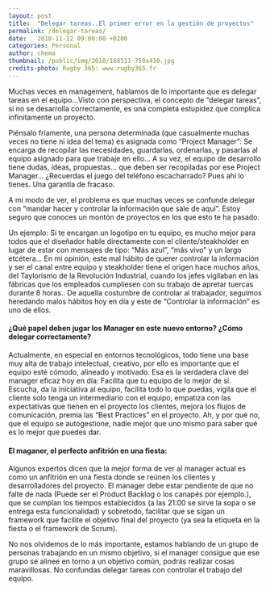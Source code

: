 ```yaml
---
layout: post
title:  "Delegar tareas..El primer error en la gestión de proyectos"
permalink: /delegar-tareas/
date:   2018-11-22 09:00:00 +0200
categories: Personal
author: chema
thumbnail: /public/img/2018/168511-750x410.jpg
credits-photo: Rugby 365: www.rugby365.fr 
---
```

Muchas veces en management, hablamos de lo importante que es delegar tareas en el equipo…Visto con perspectiva, el concepto de “delegar tareas”, si no se desarrolla correctamente,  es una completa estupidez que complica infinitamente un proyecto. 

Piénsalo fríamente, una persona determinada (que casualmente muchas veces no tiene ni idea del tema) es asignada como “Project Manager”: Se encarga de recopilar las necesidades, guardarlas, ordenarlas, y pasarlas al equipo asignado para que trabaje en ello… A su vez, el equipo de desarrollo  tiene dudas, ideas, propuestas… que deben ser recopiladas por ese Project Manager... ¿Recuerdas el juego del teléfono escacharrado? Pues ahí lo tienes. Una garantía de fracaso. 

A mi modo de ver, el problema es que muchas veces se confunde delegar con “mandar hacer y controlar la información que sale de aquí”. Estoy seguro que conoces un montón de proyectos en los que esto te ha pasado. 

Un ejemplo: Si te encargan un logotipo en tu equipo, es mucho mejor para todos  que el diseñador hable directamente con el cliente/steakholder en lugar de estar con mensajes de tipo: “Más azul”, “más vivo” y un largo etcétera...
En mi opinión, este mal hábito de querer controlar la información y ser el canal entre equipo y steakholder tiene  el origen hace muchos años, del Taylorismo de la Revolución Industrial, cuando los jefes vigilaban en las fábricas que los empleados cumpliesen con su trabajo de apretar tuercas durante 8 horas.. De aquella costumbre de controlar al trabajador, seguimos heredando malos hábitos hoy en día y este de “Controlar la información” es uno de ellos. 

<h4>¿Qué papel deben jugar los Manager en este nuevo entorno? ¿Cómo delegar correctamente?</h4>

Actualmente, en especial en entornos tecnológicos, todo tiene una base muy alta de trabajo intelectual, creativo, por ello es importante que el equipo esté cómodo, alineado y motivado. Esa es la verdadera clave del manager eficaz hoy en día: Facilita que tu equipo de lo mejor de sí. Escucha, da la iniciativa al equipo,  facilita todo lo que puedas, vigila que el cliente solo tenga un intermediario con el equipo, empatiza con las expectativas que tienen en el proyecto los clientes, mejora los flujos de comunicación, premia las “Best Practices” en el proyecto. Ah, y por qué no, que el equipo se autogestione, nadie mejor que uno mismo para saber qué es lo mejor que puedes dar.

<h4>El maganer, el perfecto anfitrión en una fiesta: </h4>

Algunos expertos dicen que la mejor forma de ver al manager actual es como un anfitrión en una fiesta donde se reúnen los clientes y desarrolladores del proyecto. El manager debe estar pendiente de que no falte de nada (Puede ser el Product Backlog o los canapés por ejemplo.), que se cumplan los tiempos establecidos (a las 21:00 se sirve la sopa o se entrega esta funcionalidad) y sobretodo, facilitar que se sigan un  framework que facilite el objetivo final del proyecto (ya sea la etiqueta en la fiesta o el framework de Scrum). 

No nos olvidemos de lo más importante, estamos hablando de un grupo de personas trabajando en un mismo objetivo, si el manager consigue que ese grupo se alinee en torno a un objetivo común, podrás realizar cosas maravillosas. No confundas delegar tareas con controlar el trabajo del equipo. 


